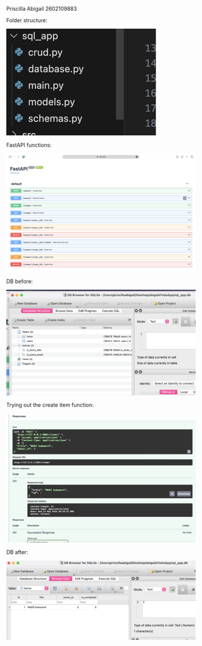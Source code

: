 Priscilla Abigail 2602109883

Folder structure:

![](/assets/structure.png)

FastAPI functions:

![](/assets/fastAPI.png)

DB before:

![](/assets/dbBefore.png)

Trying out the create item function: 

![](/assets/fastAPItry.png)

DB after:

![](assets/after.png)

